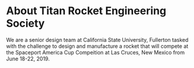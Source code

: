 # About Titan Rocket Engineering Society
We are a senior design team at California State University, Fullerton tasked with the challenge to design and manufacture a rocket that will compete at the Spaceport America Cup Compeition at Las Cruces, New Mexico from June 18-22, 2019. 
